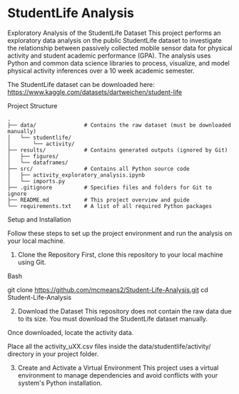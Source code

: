 # StudentLife Analysis

Exploratory Analysis of the StudentLife Dataset
This project performs an exploratory data analysis on the public StudentLife dataset to investigate the relationship between passively collected mobile sensor data for physical activity and student academic performance (GPA). The analysis uses Python and common data science libraries to process, visualize, and model physical activity inferences over a 10 week academic semester.

The StudentLife dataset can be downloaded here: https://www.kaggle.com/datasets/dartweichen/student-life

Project Structure
```
.
├── data/               # Contains the raw dataset (must be downloaded manually)
│   └── studentlife/
│       └── activity/
├── results/            # Contains generated outputs (ignored by Git)
│   ├── figures/
│   └── dataframes/
├── src/                # Contains all Python source code
│   ├── activity_exploratory_analysis.ipynb
│   └── imports.py
├── .gitignore          # Specifies files and folders for Git to ignore
├── README.md           # This project overview and guide
└── requirements.txt    # A list of all required Python packages
```

Setup and Installation

Follow these steps to set up the project environment and run the analysis on your local machine.

1. Clone the Repository
First, clone this repository to your local machine using Git.

Bash

git clone https://github.com/mcmeans2/Student-Life-Analysis.git
cd Student-Life-Analysis

2. Download the Dataset
This repository does not contain the raw data due to its size. You must download the StudentLife dataset manually.

Once downloaded, locate the activity data.

Place all the activity_uXX.csv files inside the data/studentlife/activity/ directory in your project folder.

3. Create and Activate a Virtual Environment
This project uses a virtual environment to manage dependencies and avoid conflicts with your system's Python installation.
